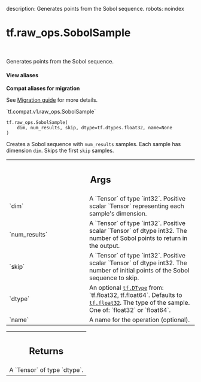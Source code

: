 description: Generates points from the Sobol sequence.
robots: noindex

# tf.raw_ops.SobolSample

<!-- Insert buttons and diff -->

<table class="tfo-notebook-buttons tfo-api nocontent" align="left">

</table>



Generates points from the Sobol sequence.

<section class="expandable">
  <h4 class="showalways">View aliases</h4>
  <p>
<b>Compat aliases for migration</b>
<p>See
<a href="https://www.tensorflow.org/guide/migrate">Migration guide</a> for
more details.</p>
<p>`tf.compat.v1.raw_ops.SobolSample`</p>
</p>
</section>

<pre class="devsite-click-to-copy prettyprint lang-py tfo-signature-link">
<code>tf.raw_ops.SobolSample(
    dim, num_results, skip, dtype=tf.dtypes.float32, name=None
)
</code></pre>



<!-- Placeholder for "Used in" -->

Creates a Sobol sequence with `num_results` samples. Each sample has dimension
`dim`. Skips the first `skip` samples.

<!-- Tabular view -->
 <table class="responsive fixed orange">
<colgroup><col width="214px"><col></colgroup>
<tr><th colspan="2"><h2 class="add-link">Args</h2></th></tr>

<tr>
<td>
`dim`
</td>
<td>
A `Tensor` of type `int32`.
Positive scalar `Tensor` representing each sample's dimension.
</td>
</tr><tr>
<td>
`num_results`
</td>
<td>
A `Tensor` of type `int32`.
Positive scalar `Tensor` of dtype int32. The number of Sobol points to return
in the output.
</td>
</tr><tr>
<td>
`skip`
</td>
<td>
A `Tensor` of type `int32`.
Positive scalar `Tensor` of dtype int32. The number of initial points of the
Sobol sequence to skip.
</td>
</tr><tr>
<td>
`dtype`
</td>
<td>
An optional <a href="../../tf/dtypes/DType.md"><code>tf.DType</code></a> from: `tf.float32, tf.float64`. Defaults to <a href="../../tf.md#float32"><code>tf.float32</code></a>.
The type of the sample. One of: `float32` or `float64`.
</td>
</tr><tr>
<td>
`name`
</td>
<td>
A name for the operation (optional).
</td>
</tr>
</table>



<!-- Tabular view -->
 <table class="responsive fixed orange">
<colgroup><col width="214px"><col></colgroup>
<tr><th colspan="2"><h2 class="add-link">Returns</h2></th></tr>
<tr class="alt">
<td colspan="2">
A `Tensor` of type `dtype`.
</td>
</tr>

</table>

